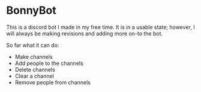 # BonnyBot
This is a discord bot I made in my free time. It is in a usable state; however, I will always be making revisions and adding more on-to the bot.

So far what it can do:
- Make channels
- Add people to the channels
- Delete channels
- Clear a channel
- Remove people from channels
  
